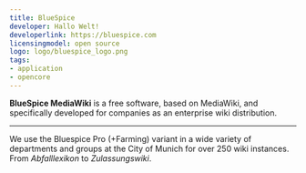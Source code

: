 ```yaml
---
title: BlueSpice 
developer: Hallo Welt!
developerlink: https://bluespice.com
licensingmodel: open source
logo: logo/bluespice_logo.png
tags:
- application
- opencore
---
```


__BlueSpice MediaWiki__ is a free software, based on MediaWiki, and specifically developed for companies as an enterprise wiki distribution. 


---

We use the Bluespice Pro (+Farming) variant in a wide variety of departments and groups at the City of Munich for over 250 wiki instances.
From _Abfalllexikon_ to _Zulassungswiki_.
